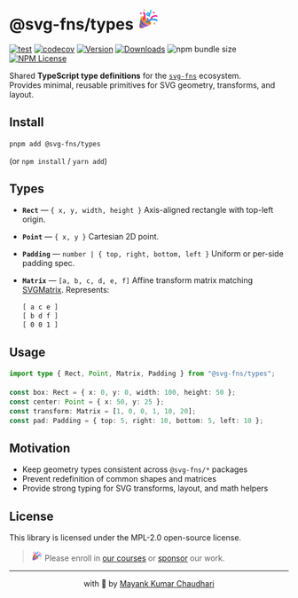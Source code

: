 # @svg-fns/types <img src="https://raw.githubusercontent.com/mayank1513/mayank1513/main/popper.png" style="height: 40px"/>

[![test](https://github.com/svg-fns/svg-fns/actions/workflows/test.yml/badge.svg)](https://github.com/svg-fns/svg-fns/actions/workflows/test.yml)
[![codecov](https://codecov.io/gh/svg-fns/svg-fns/graph/badge.svg)](https://codecov.io/gh/svg-fns/svg-fns)
[![Version](https://img.shields.io/npm/v/@svg-fns/types.svg?colorB=green)](https://www.npmjs.com/package/@svg-fns/types)
[![Downloads](https://img.jsdelivr.com/img.shields.io/npm/d18m/@svg-fns/types.svg)](https://www.npmjs.com/package/@svg-fns/types)
![npm bundle size](https://img.shields.io/bundlephobia/minzip/@svg-fns/types)
[![NPM License](https://img.shields.io/npm/l/@svg-fns/types)](../../LICENSE)

Shared **TypeScript type definitions** for the [`svg-fns`](https://github.com/react18-tools/svg-fns) ecosystem.  
Provides minimal, reusable primitives for SVG geometry, transforms, and layout.

## Install

```sh
pnpm add @svg-fns/types
```

(or `npm install` / `yarn add`)

## Types

- **`Rect`** — `{ x, y, width, height }`
  Axis-aligned rectangle with top-left origin.

- **`Point`** — `{ x, y }`
  Cartesian 2D point.

- **`Padding`** — `number | { top, right, bottom, left }`
  Uniform or per-side padding spec.

- **`Matrix`** — `[a, b, c, d, e, f]`
  Affine transform matrix matching [SVGMatrix](https://developer.mozilla.org/en-US/docs/Web/API/SVGMatrix).
  Represents:

  ```
  [ a c e ]
  [ b d f ]
  [ 0 0 1 ]
  ```

## Usage

```ts
import type { Rect, Point, Matrix, Padding } from "@svg-fns/types";

const box: Rect = { x: 0, y: 0, width: 100, height: 50 };
const center: Point = { x: 50, y: 25 };
const transform: Matrix = [1, 0, 0, 1, 10, 20];
const pad: Padding = { top: 5, right: 10, bottom: 5, left: 10 };
```

## Motivation

- Keep geometry types consistent across `@svg-fns/*` packages
- Prevent redefinition of common shapes and matrices
- Provide strong typing for SVG transforms, layout, and math helpers

## License

This library is licensed under the MPL-2.0 open-source license.

> <img src="https://raw.githubusercontent.com/mayank1513/mayank1513/main/popper.png" style="height: 20px"/> Please enroll in [our courses](https://mayank-chaudhari.vercel.app/courses) or [sponsor](https://github.com/sponsors/mayank1513) our work.

<hr />

<p align="center" style="text-align:center">with 💖 by <a href="https://mayank-chaudhari.vercel.app" target="_blank">Mayank Kumar Chaudhari</a></p>
